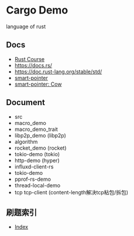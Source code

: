 # Cargo Demo

language of rust

## Docs
* [Rust Course](https://course.rs/about-book.html)
* https://docs.rs/
* https://doc.rust-lang.org/stable/std/
* [smart-pointer](https://rustcc.cn/article?id=ac75148b-6eb0-4249-b36d-0a14875b736e)
* [smart-pointer: Cow](https://doc.rust-lang.org/std/borrow/enum.Cow.html)

## Document

* src
* macro_demo
* macro_demo_trait
* libp2p_demo (libp2p)
* algorithm
* rocket_demo (rocket)
* tokio-demo (tokio)
* http-demo (hyper)
* influxd-client-rs
* tokio-demo
* pprof-rs-demo
* thread-local-demo
* tcp tcp-client (content-length解决tcp粘包/拆包)

## 刷题索引
* [Index](./leetcode/index.md)

